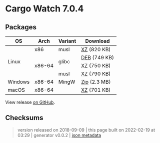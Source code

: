 # Cargo Watch 7.0.4



## Packages

<table class="downloads">
<thead>
<tr>
<th>OS</th>
<th>Arch</th>
<th>Variant</th>
<th>Download</th>

</tr>
</thead>
<tbody>
<tr>
						<td rowspan="4">Linux</td>
						
<td rowspan="1">x86</td>
            
						
<td rowspan="1">musl</td>
            
<td><a class="download" href="https://github.com/watchexec/cargo-watch/releases/download/v7.0.4/cargo-watch-v7.0.4-i686-unknown-linux-musl.tar.xz">XZ</a> (820 KB)</td>
						
</tr>
					
<tr>
						
						
<td rowspan="3">x86-64</td>
            
						
<td rowspan="2">glibc</td>
            
<td><a class="download" href="https://github.com/watchexec/cargo-watch/releases/download/v7.0.4/cargo-watch-v7.0.4-x86_64-unknown-linux-gnu.deb">DEB</a> (749 KB)</td>
						
</tr>
					
<tr>
						
						
						
<td><a class="download" href="https://github.com/watchexec/cargo-watch/releases/download/v7.0.4/cargo-watch-v7.0.4-x86_64-unknown-linux-gnu.tar.xz">XZ</a> (750 KB)</td>
						
</tr>
					
<tr>
						
						
						
<td rowspan="1">musl</td>
            
<td><a class="download" href="https://github.com/watchexec/cargo-watch/releases/download/v7.0.4/cargo-watch-v7.0.4-x86_64-unknown-linux-musl.tar.xz">XZ</a> (790 KB)</td>
						
</tr>
					
<tr>
						<td rowspan="1">Windows</td>
						
<td rowspan="1">x86-64</td>
            
						
<td rowspan="1">MingW</td>
            
<td><a class="download" href="https://github.com/watchexec/cargo-watch/releases/download/v7.0.4/cargo-watch-v7.0.4-x86_64-pc-windows-gnu.zip">Zip</a> (2.3 MB)</td>
						
</tr>
					
<tr>
						<td rowspan="1">macOS</td>
						
<td rowspan="1">x86-64</td>
            
						
<td rowspan="1"></td>
            
<td><a class="download" href="https://github.com/watchexec/cargo-watch/releases/download/v7.0.4/cargo-watch-v7.0.4-x86_64-apple-darwin.tar.xz">XZ</a> (701 KB)</td>
						
</tr>
					</tbody>
</table>


View release [on GitHub](https://github.com/watchexec/cargo-watch/releases/v7.0.4).

## Checksums





>	 version released on 2018-09-09
>	|
>	this page built on 2022-02-19 at 03:29
>	| generator v0.0.2
>	| [json metadata](meta.json)

